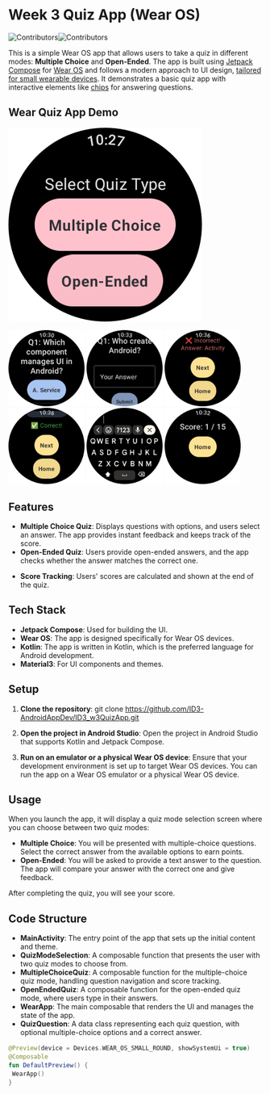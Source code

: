 # Week 3 Quiz App (Wear OS)
![Contributors](https://img.shields.io/badge/contributor-PiranitaGomez-pink)![Contributors](https://img.shields.io/badge/contributor-CleberCarvalho-green)

This is a simple Wear OS app that allows users to take a quiz in different modes: **Multiple Choice** and **Open-Ended**. The app is built using [Jetpack Compose](https://developer.android.com/codelabs/jetpack-compose-basics) for [Wear OS](https://developer.android.com/training/wearables) and follows a modern approach to UI design, [tailored for small wearable devices](https://developer.android.com/training/wearables/user-interfaces). It demonstrates a basic quiz app with interactive elements like [chips](https://developer.android.com/develop/ui/compose/components/chip) for answering questions.

## Wear Quiz App Demo
[![Wear Quiz App](quizAppDemo/homeScreen.png)](https://github.com/user-attachments/assets/8e177892-2f42-44ea-bbf5-e27c83051f9e)

<img src="quizAppWatchDemo/multichoice.png" alt="Multiple choice questions" width="30%"/> <img src="quizAppWatchDemo/openend.png" alt="Open-ended questions" width="30%"/> <img src="quizAppWatchDemo/incorrect.png" alt="Incorrect answers" width="30%"/>
<img src="quizAppWatchDemo/correct.png" alt="Correct answers" width="30%"/> <img src="quizAppWatchDemo/typeanswer.png" alt="Pop-up keyboard" width="30%"/> <img src="quizAppWatchDemo/score.png" alt="Score" width="30%"/>


## Features

- **Multiple Choice Quiz**: Displays questions with options, and users select an answer. The app provides instant feedback and keeps track of the score.
- **Open-Ended Quiz**: Users provide open-ended answers, and the app checks whether the answer matches the correct one.
<!--- **Splash Screen**: The app includes a splash screen when it starts.-->
- **Score Tracking**: Users' scores are calculated and shown at the end of the quiz.

## Tech Stack

- **Jetpack Compose**: Used for building the UI.
- **Wear OS**: The app is designed specifically for Wear OS devices.
- **Kotlin**: The app is written in Kotlin, which is the preferred language for Android development.
- **Material3**: For UI components and themes.

## Setup

1. **Clone the repository**: git clone https://github.com/ID3-AndroidAppDev/ID3_w3QuizApp.git

2. **Open the project in Android Studio**:
Open the project in Android Studio that supports Kotlin and Jetpack Compose.

3. **Run on an emulator or a physical Wear OS device**:
Ensure that your development environment is set up to target Wear OS devices. You can run the app on a Wear OS emulator or a physical Wear OS device.

## Usage

When you launch the app, it will display a quiz mode selection screen where you can choose between two quiz modes:

- **Multiple Choice**: You will be presented with multiple-choice questions. Select the correct answer from the available options to earn points.
- **Open-Ended**: You will be asked to provide a text answer to the question. The app will compare your answer with the correct one and give feedback.

After completing the quiz, you will see your score.

## Code Structure

- **MainActivity**: The entry point of the app that sets up the initial content and theme.
- **QuizModeSelection**: A composable function that presents the user with two quiz modes to choose from.
- **MultipleChoiceQuiz**: A composable function for the multiple-choice quiz mode, handling question navigation and score tracking.
- **OpenEndedQuiz**: A composable function for the open-ended quiz mode, where users type in their answers.
- **WearApp**: The main composable that renders the UI and manages the state of the app.
- **QuizQuestion**: A data class representing each quiz question, with optional multiple-choice options and a correct answer.

```kotlin
@Preview(device = Devices.WEAR_OS_SMALL_ROUND, showSystemUi = true)
@Composable
fun DefaultPreview() {
 WearApp()
}
